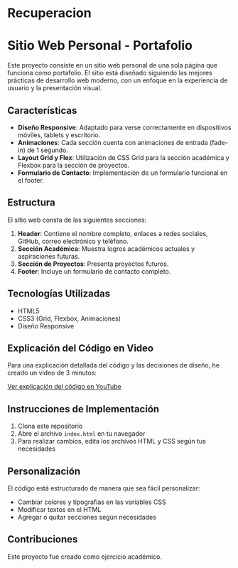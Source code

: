 # Recuperacion

# Sitio Web Personal - Portafolio

Este proyecto consiste en un sitio web personal de una sola página que funciona como portafolio. El sitio está diseñado siguiendo las mejores prácticas de desarrollo web moderno, con un enfoque en la experiencia de usuario y la presentación visual.

## Características

- **Diseño Responsive**: Adaptado para verse correctamente en dispositivos móviles, tablets y escritorio.
- **Animaciones**: Cada sección cuenta con animaciones de entrada (fade-in) de 1 segundo.
- **Layout Grid y Flex**: Utilización de CSS Grid para la sección académica y Flexbox para la sección de proyectos.
- **Formulario de Contacto**: Implementación de un formulario funcional en el footer.

## Estructura

El sitio web consta de las siguientes secciones:

1. **Header**: Contiene el nombre completo, enlaces a redes sociales, GitHub, correo electrónico y teléfono.
2. **Sección Académica**: Muestra logros académicos actuales y aspiraciones futuras.
3. **Sección de Proyectos**: Presenta proyectos futuros.
4. **Footer**: Incluye un formulario de contacto completo.

## Tecnologías Utilizadas

- HTML5
- CSS3 (Grid, Flexbox, Animaciones)
- Diseño Responsive

## Explicación del Código en Video

Para una explicación detallada del código y las decisiones de diseño, he creado un video de 3 minutos:

[Ver explicación del código en YouTube](https://www.youtube.com/tu-enlace-aqui)

## Instrucciones de Implementación

1. Clona este repositorio
2. Abre el archivo `index.html` en tu navegador
3. Para realizar cambios, edita los archivos HTML y CSS según tus necesidades

## Personalización

El código está estructurado de manera que sea fácil personalizar:
- Cambiar colores y tipografías en las variables CSS
- Modificar textos en el HTML
- Agregar o quitar secciones según necesidades

## Contribuciones

Este proyecto fue creado como ejercicio académico. 
